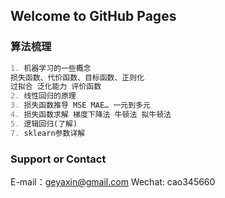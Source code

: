 ## Welcome to GitHub Pages


### 算法梳理

```markdown
1. 机器学习的一些概念损失函数、代价函数、目标函数、正则化过拟合 泛化能力 评价函数2. 线性回归的原理3. 损失函数推导 MSE MAE… 一元到多元4. 损失函数求解 梯度下降法 牛顿法 拟牛顿法5. 逻辑回归(了解)7. sklearn参数详解
```

### Support or Contact

E-mail：geyaxin@gmail.com
Wechat: cao345660